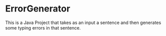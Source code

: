 # ErrorGenerator
This is a Java Project that takes as an input a sentence and then generates some typing errors in that sentence. 
